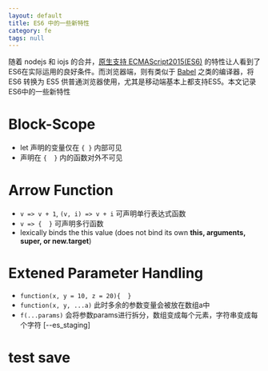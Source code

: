 ```yaml
---
layout: default
title: ES6 中的一些新特性
category: fe
tags: null
---
```


随着 nodejs 和 iojs 的合并，[原生支持 ECMAScript2015(ES6)](https://nodejs.org/en/docs/es6/) 的特性让人看到了ES6在实际运用的良好条件。而浏览器端，则有类似于 [Babel](https://babeljs.io/repl/) 之类的编译器，将 ES6 转换为 ES5 供普通浏览器使用，尤其是移动端基本上都支持ES5。本文记录ES6中的一些新特性

# Block-Scope
+ let 声明的变量仅在 `{ }` 内部可见
+ 声明在 `{  }` 内的函数对外不可见

# Arrow Function
+ `v => v + 1`, `(v, i) => v + i` 可声明单行表达式函数
+ `v => {  }` 可声明多行函数
+ lexically binds the this value (does not bind its own **this, arguments, super, or new.target**)
 
# Extened Parameter Handling
+ `function(x, y = 10, z = 20){  }`
+ `function(x, y, ...a)` 此时多余的参数变量会被放在数组a中
+ `f(...params)` 会将参数params进行拆分，数组变成每个元素，字符串变成每个字符 [--es_staging]

# test save

